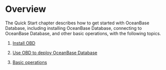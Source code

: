 Overview 
=============================

The Quick Start chapter describes how to get started with OceanBase Database, including installing OceanBase Database, connecting to OceanBase Database, and other basic operations, with the following topics. 

1. [Install OBD](/en-US/2.quick-start/3.install-obd.md)

   

2. [Use OBD to deploy OceanBase Database](/en-US/2.quick-start/4.use-obd-to-deploy-oceanbase-database.md)

   

3. [Basic operations](/en-US/2.quick-start/6.basic-operations/1.database-operations.md)

   



